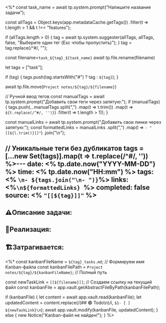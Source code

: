 <%*
const task_name = await tp.system.prompt("Напишите название задачи");


const allTags = Object.keys(app.metadataCache.getTags())
                    .filter(t => t.length > 1 && t !== "features");

if (allTags.length > 0) {
tag = await tp.system.suggester(allTags, allTags, false, "Выберите один тег (Esc чтобы пропустить)");
}
tag = tag.replace(/^#/, "");


const filename=`task_${tag}_${task_name}`
await tp.file.rename(filename)


let tags = ["task"];

if (tag) { tags.push(tag.startsWith("#") ? tag : `${tag}`);
} 

await tp.file.move(`Project notes/${tag}/${filename}`)

// Ручной ввод тегов
const manualTags = await tp.system.prompt("Добавить свои теги через запятую:");
if (manualTags) {
    tags.push(...manualTags.split(",")
        .map(t => t.trim())
        .map(t => `${t.replace(/^#/, '')}`) 
        .filter(t => t.length > 1));
}

const manualLinks = await tp.system.prompt("Добавить свои линки через запятую:"); const formattedLinks = manualLinks .split(",")
.map(l => `- "[[${l.trim()}]]"`)
.join("\n");

// Уникальные теги без дубликатов
tags = [...new Set(tags)].map(t => t.replace(/^#/, ''))
%>---
date: <% tp.date.now("YYYY-MM-DD") %>
time: <% tp.date.now("HH:mm") %>
tags: <% `\n- ${tags.join("\n- ")}`%>
links: <%`\n${formattedLinks} `%>
completed: false
source: <% `"[[${tag}]]"` %>
---
## ⚠️Описание задачи:


## 📝Реализация:


## 🏗Затрагивается:




<%*
const kanbanFileName = `${tag}_tasks.md`; // Формируем имя Kanban-файла
const kanbanFilePath = `Project notes/${tag}/${kanbanFileName}`; // Полный путь

const newTaskLink = `[[${filename}]]`; // Создаем ссылку на текущий файл
const kanbanFile = app.vault.getAbstractFileByPath(kanbanFilePath);

if (kanbanFile) { 
	let content = await app.vault.read(kanbanFile);
	let updatedContent = content.replace(/(## 🟢 Todo\n)/i, `$1- [ ]      ${newTaskLink}\n`);
	await app.vault.modify(kanbanFile, updatedContent);
} else {
	new Notice("Kanban-файл не найден!"); } %>